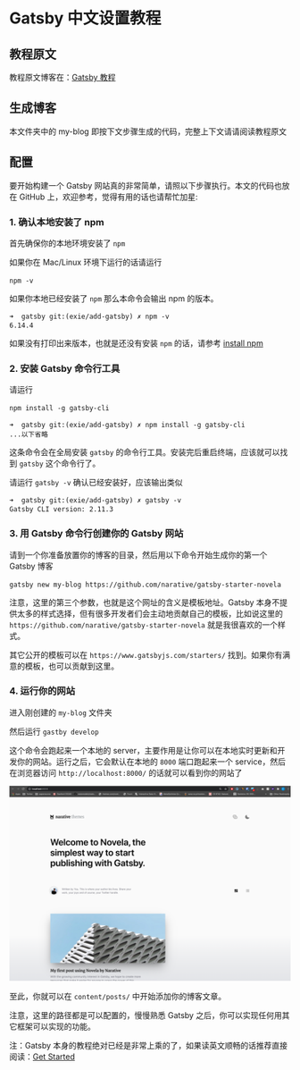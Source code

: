 # Gatsby 中文设置教程

## 教程原文
教程原文博客在：[Gatsby 教程](https://kalasearch.cn/blog/gatsby-blog-setup-tutorial-with-netlify/)

## 生成博客
本文件夹中的 my-blog 即按下文步骤生成的代码，完整上下文请请阅读教程原文

## 配置

要开始构建一个 Gatsby 网站真的非常简单，请照以下步骤执行。本文的代码也放在 GitHub 上，欢迎参考，觉得有用的话也请帮忙加星: 

### 1. 确认本地安装了 npm

首先确保你的本地环境安装了 `npm`

如果你在 Mac/Linux 环境下运行的话请运行

`npm -v` 

如果你本地已经安装了 `npm` 那么本命令会输出 npm 的版本。

```
➜  gatsby git:(exie/add-gatsby) ✗ npm -v
6.14.4
```

如果没有打印出来版本，也就是还没有安装 `npm` 的话，请参考 [install npm](https://www.npmjs.com/get-npm)


### 2. 安装 Gatsby 命令行工具
请运行

`npm install -g gatsby-cli`

```
➜  gatsby git:(exie/add-gatsby) ✗ npm install -g gatsby-cli
...以下省略
```

这条命令会在全局安装 `gatsby` 的命令行工具。安装完后重启终端，应该就可以找到 `gatsby` 这个命令行了。

请运行 `gatsby -v` 确认已经安装好，应该输出类似

```
➜  gatsby git:(exie/add-gatsby) ✗ gatsby -v
Gatsby CLI version: 2.11.3
```

### 3. 用 Gatsby 命令行创建你的 Gatsby 网站

请到一个你准备放置你的博客的目录，然后用以下命令开始生成你的第一个 Gatsby 博客

`gatsby new my-blog https://github.com/narative/gatsby-starter-novela`

注意，这里的第三个参数，也就是这个网址的含义是模板地址。Gatsby 本身不提供太多的样式选择，但有很多开发者们会主动地贡献自己的模板，比如说这里的 `https://github.com/narative/gatsby-starter-novela` 就是我很喜欢的一个样式。

其它公开的模板可以在 `https://www.gatsbyjs.com/starters/` 找到。如果你有满意的模板，也可以贡献到这里。

### 4. 运行你的网站
进入刚创建的 `my-blog` 文件夹

然后运行 `gastby develop`

这个命令会跑起来一个本地的 server，主要作用是让你可以在本地实时更新和开发你的网站。运行之后，它会默认在本地的 `8000` 端口跑起来一个 service，然后在浏览器访问 `http://localhost:8000/` 的话就可以看到你的网站了

![跑起来的 Gatsby 网站](./first-gatsby-site.png)

至此，你就可以在 `content/posts/` 中开始添加你的博客文章。

注意，这里的路径都是可以配置的，慢慢熟悉 Gatsby 之后，你可以实现任何用其它框架可以实现的功能。


注：Gatsby 本身的教程绝对已经是非常上乘的了，如果读英文顺畅的话推荐直接阅读：[Get Started](https://www.gatsbyjs.com/docs/quick-start/)


